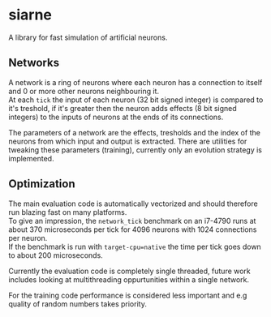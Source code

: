 # siarne
A library for fast simulation of artificial neurons.

## Networks
A network is a ring of neurons where each neuron has a connection to itself and 0 or more other neurons neighbouring it.  
At each `tick` the input of each neuron (32 bit signed integer) is compared to it's treshold, if it's greater then the neuron adds effects (8 bit signed integers) 
to the inputs of neurons at the ends of its connections.  

The parameters of a network are the effects, tresholds and the index of the neurons from which input and output is extracted.
There are utilities for tweaking these parameters (training), currently only an evolution strategy is implemented.

## Optimization
The main evaluation code is automatically vectorized and should therefore run blazing fast on many platforms.  
To give an impression, the `network_tick` benchmark on an i7-4790 runs at about 370 microseconds per tick for 4096 neurons with 1024 connections per neuron.   
If the benchmark is run with `target-cpu=native` the time per tick goes down to about 200 microseconds.  

Currently the evaluation code is completely single threaded, future work includes looking at multithreading oppurtunities within a single network.  

For the training code performance is considered less important and e.g quality of random numbers takes priority.

